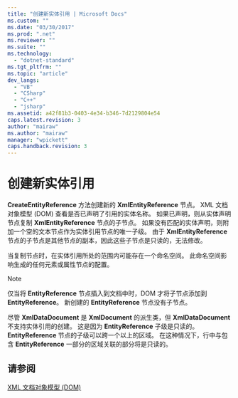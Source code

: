 ```yaml
---
title: "创建新实体引用 | Microsoft Docs"
ms.custom: ""
ms.date: "03/30/2017"
ms.prod: ".net"
ms.reviewer: ""
ms.suite: ""
ms.technology: 
  - "dotnet-standard"
ms.tgt_pltfrm: ""
ms.topic: "article"
dev_langs: 
  - "VB"
  - "CSharp"
  - "C++"
  - "jsharp"
ms.assetid: a42f81b3-0403-4e34-b346-7d2129804e54
caps.latest.revision: 3
author: "mairaw"
ms.author: "mairaw"
manager: "wpickett"
caps.handback.revision: 3
---
```

# 创建新实体引用
**CreateEntityReference** 方法创建新的 **XmlEntityReference** 节点。  XML 文档对象模型 \(DOM\) 查看是否已声明了引用的实体名称。  如果已声明，则从实体声明节点复制 **XmlEntityReference** 节点的子节点。  如果没有匹配的实体声明，则附加一个空的文本节点作为实体引用节点的唯一子级。  由于 **XmlEntityReference** 节点的子节点是其他节点的副本，因此这些子节点是只读的，无法修改。  
  
 当复制节点时，在实体引用所处的范围内可能存在一个命名空间。  此命名空间影响生成的任何元素或属性节点的配置。  
  
> [!NOTE]
>  仅当将 **EntityReference** 节点插入到文档中时，DOM 才将子节点添加到 **EntityReference**。  新创建的 **EntityReference** 节点没有子节点。  
  
 尽管 **XmlDataDocument** 是 **XmlDocument** 的派生类，但 **XmlDataDocument** 不支持实体引用的创建。  这是因为 **EntityReference** 子级是只读的。  **EntityReference** 节点的子级可以跨一个以上的区域。  在这种情况下，行中与包含 **EntityReference** 一部分的区域关联的部分将是只读的。  
  
## 请参阅  
 [XML 文档对象模型 \(DOM\)](../../../../docs/standard/data/xml/xml-document-object-model-dom.md)